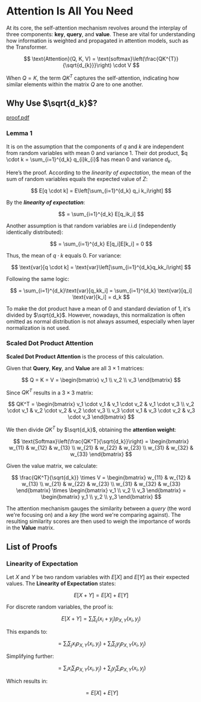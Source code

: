 # Attention Is All You Need

At its core, the self-attention mechanism revolves around the interplay of three components: **key**, **query**, and **value**. These are vital for understanding how information is weighted and propagated in attention models, such as the Transformer.

$$ \text{Attention}(Q, K, V) = \text{softmax}\left(\frac{QK^{T}}{\sqrt{d_{k}}}\right) \cdot V $$

When $Q = K$, the term $QK^{T}$ captures the self-attention, indicating how similar elements within the matrix $Q$ are to one another.

## Why Use $\sqrt{d_k}$?

[proof.pdf](https://s3-us-west-2.amazonaws.com/secure.notion-static.com/5df62dc5-72a1-4bf6-ac20-b804fe52d000/proof.pdf)

### Lemma 1
It is on the assumption that the components of $q$ and $k$ are independent from random variables with mean 0 and variance 1. Their dot product, $q \cdot k = \sum_{i=1}^{d_k} q_{i}k_{i}$ has mean 0 and variance $d_{k}$.

Here’s the proof. According to the *linearity of expectation*, the mean of the sum of random variables equals the expected value of $Z$:

$$ E[q \cdot k] = E\left[\sum_{i=1}^{d_k} q_i k_i\right] $$

By the ***linearity of expectation***:

$$ = \sum_{i=1}^{d_k} E[q_ik_i] $$

Another assumption is that random variables are i.i.d (independently identically distributed):

$$ = \sum_{i=1}^{d_k} E[q_i]E[k_i] = 0 $$

Thus, the mean of $q \cdot k$ equals 0. For variance:

$$ \text{var}[q \cdot k] = \text{var}\left[\sum_{i=1}^{d_k}q_kk_i\right] $$

Following the same logic:

$$ = \sum_{i=1}^{d_k}\text{var}[q_kk_i] = \sum_{i=1}^{d_k} \text{var}[q_i] \text{var}[k_i] = d_k $$

To make the dot product have a mean of 0 and standard deviation of 1, it's divided by $\sqrt{d_k}$. However, nowadays, this normalization is often omitted as normal distribution is not always assumed, especially when layer normalization is not used.

### Scaled Dot Product Attention

**Scaled Dot Product Attention** is the process of this calculation.

Given that **Query**, **Key**, and **Value** are all $3 \times 1$ matrices:

$$ 
Q = K = V = \begin{bmatrix} 
v_1 \\ 
v_2 \\ 
v_3 
\end{bmatrix} 
$$

Since $QK^{T}$ results in a $3 \times 3$ matrix:

$$ 
QK^T = \begin{bmatrix} 
v_1 \cdot v_1 & v_1 \cdot v_2 & v_1 \cdot v_3 \\ 
v_2 \cdot v_1 & v_2 \cdot v_2 & v_2 \cdot v_3 \\ 
v_3 \cdot v_1 & v_3 \cdot v_2 & v_3 \cdot v_3 
\end{bmatrix} 
$$

We then divide $QK^{T}$ by $\sqrt{d_k}$, obtaining the **attention weight**:

$$ 
\text{Softmax}\left(\frac{QK^T}{\sqrt{d_k}}\right) = \begin{bmatrix} 
w_{11} & w_{12} & w_{13} \\ 
w_{21} & w_{22} & w_{23} \\ 
w_{31} & w_{32} & w_{33} 
\end{bmatrix} 
$$

Given the value matrix, we calculate:

$$ 
\frac{QK^T}{\sqrt{d_k}} \times V = \begin{bmatrix} 
w_{11} & w_{12} & w_{13} \\ 
w_{21} & w_{22} & w_{23} \\ 
w_{31} & w_{32} & w_{33} 
\end{bmatrix} \times \begin{bmatrix} 
v_1 \\ 
v_2 \\ 
v_3 
\end{bmatrix} = \begin{bmatrix} 
y_1 \\ 
y_2 \\ 
y_3 
\end{bmatrix} 
$$

The attention mechanism gauges the similarity between a *query* (the word we're focusing on) and a *key* (the word we're comparing against). The resulting similarity scores are then used to weigh the importance of words in the **Value** matrix.

## List of Proofs

### **Linearity of Expectation**

Let $X$ and $Y$ be two random variables with $E[X]$ and $E[Y]$ as their expected values. The **Linearity of Expectation** states:

$$ E[X + Y] = E[X] + E[Y] $$

For discrete random variables, the proof is:

$$ E[X + Y] = \sum_{i} \sum_{j} (x_i + y_j) p_{X,Y}(x_i, y_j) $$

This expands to:

$$ = \sum_{i} \sum_{j} x_i p_{X,Y}(x_i, y_j) + \sum_{i} \sum_{j} y_j p_{X,Y}(x_i, y_j) $$

Simplifying further:

$$ = \sum_{i} x_i \sum_{j} p_{X,Y}(x_i, y_j) + \sum_{j} y_j \sum_{i} p_{X,Y}(x_i, y_j) $$

Which results in:

$$ = E[X] + E[Y] $$
